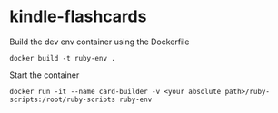 # kindle-flashcards

Build the dev env container using the Dockerfile

`docker build -t ruby-env .`

Start the container

`docker run -it --name card-builder -v <your absolute path>/ruby-scripts:/root/ruby-scripts ruby-env`
